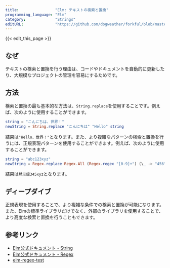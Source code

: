 ```yaml
---
title:                "Elm: テキストの検索と置換"
programming_language: "Elm"
category:             "Strings"
editURL:              "https://github.com/dogweather/forkful/blob/master/content/ja/elm/searching-and-replacing-text.md"
---
```


{{< edit_this_page >}}

## なぜ

テキストの検索と置換を行う理由は、コードやドキュメントを自動的に更新したり、大規模なプロジェクトの管理を容易にするためです。

## 方法

検索と置換の最も基本的な方法は、`String.replace`を使用することです。例えば、次のように使用することができます。

```Elm
string = "こんにちは、世界！"
newString = String.replace "こんにちは" "Hello" string
```

結果は`"Hello、世界！"`となります。また、より複雑なパターンの検索と置換を行うには、正規表現パターンを使用することができます。例えば、次のように使用することができます。

```Elm
string = "abc123xyz"
newString = Regex.replace Regex.All (Regex.regex "[0-9]+") (\_ -> "456") string
```

結果は`黙示録345xyz`となります。

## ディープダイブ

正規表現を使用することで、より複雑な条件での検索と置換が可能になります。また、Elmの標準ライブラリだけでなく、外部のライブラリを使用することで、より高度な検索と置換を行うこともできます。

## 参考リンク

- [Elm公式ドキュメント - String](https://package.elm-lang.org/packages/elm/core/latest/String)
- [Elm公式ドキュメント - Regex](https://package.elm-lang.org/packages/elm/regex/latest/Regex)
- [elm-regex-test](https://package.elm-lang.org/packages/debuggler/elm-regex-test/latest/)
